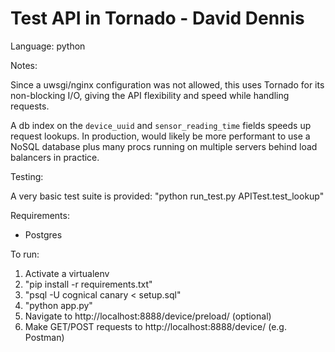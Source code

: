Test API in Tornado - David Dennis
==================================

Language: python

Notes:

Since a uwsgi/nginx configuration was not allowed,
this uses Tornado for its non-blocking I/O, giving 
the API flexibility and speed while handling requests.

A db index on the `device_uuid` and `sensor_reading_time` fields speeds
up request lookups. In production, would likely be more performant
to use a NoSQL database plus many procs running on multiple
servers behind load balancers in practice.

Testing:

A very basic test suite is provided: "python run_test.py APITest.test_lookup"

Requirements:
 - Postgres

To run:
1. Activate a virtualenv
2. "pip install -r requirements.txt"
3. "psql -U cognical canary < setup.sql"
4. "python app.py"
5. Navigate to http://localhost:8888/device/preload/ (optional)
5. Make GET/POST requests to http://localhost:8888/device/ (e.g. Postman)